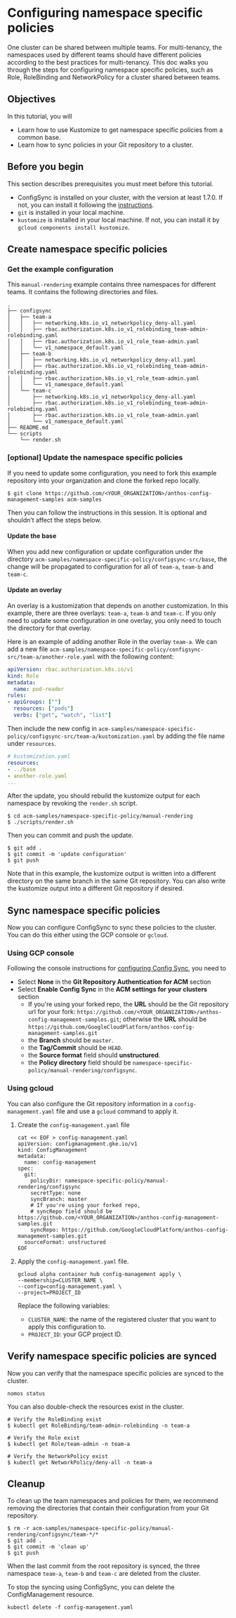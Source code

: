 # Configuring namespace specific policies

One cluster can be shared between multiple teams. For multi-tenancy, the namespaces used by different teams should have different policies according to the best practices for multi-tenancy. This doc walks you through the steps for configuring namespace specific policies, such as Role, RoleBinding and NetworkPolicy for a cluster shared between teams.

## Objectives
In this tutorial, you will
- Learn how to use Kustomize to get namespace specific policies from a common base.
- Learn how to sync policies in your Git repository to a cluster.

## Before you begin
This section describes prerequisites you must meet before this tutorial.
- ConfigSync is installed on your cluster, with the version at least 1.7.0. If not, you can install
  it following the [instructions](https://cloud.google.com/anthos-config-management/docs/how-to/installing-config-sync).
- `git` is installed in your local machine.
- `kustomize` is installed in your local machine. If not, you can install it by `gcloud components install kustomize`.

## Create namespace specific policies

### Get the example configuration
This `manual-rendering` example contains three namespaces for different teams. It contains the following directories and files.
```
.
├── configsync
│   ├── team-a
│   │   ├── networking.k8s.io_v1_networkpolicy_deny-all.yaml
│   │   ├── rbac.authorization.k8s.io_v1_rolebinding_team-admin-rolebinding.yaml
│   │   ├── rbac.authorization.k8s.io_v1_role_team-admin.yaml
│   │   └── v1_namespace_default.yaml
│   ├── team-b
│   │   ├── networking.k8s.io_v1_networkpolicy_deny-all.yaml
│   │   ├── rbac.authorization.k8s.io_v1_rolebinding_team-admin-rolebinding.yaml
│   │   ├── rbac.authorization.k8s.io_v1_role_team-admin.yaml
│   │   └── v1_namespace_default.yaml
│   └── team-c
│       ├── networking.k8s.io_v1_networkpolicy_deny-all.yaml
│       ├── rbac.authorization.k8s.io_v1_rolebinding_team-admin-rolebinding.yaml
│       ├── rbac.authorization.k8s.io_v1_role_team-admin.yaml
│       └── v1_namespace_default.yaml
├── README.md
└── scripts
    └── render.sh
```


### [optional] Update the namespace specific policies
If you need to update some configuration, you need to fork this example repository into your organization
and clone the forked repo locally.

```
$ git clone https://github.com/<YOUR_ORGANIZATION>/anthos-config-management-samples acm-samples
```

Then you can follow the instructions in this session. It is optional and shouldn’t affect the steps below.
#### Update the base
When you add new configuration or update configuration under the directory `acm-samples/namespace-specific-policy/configsync-src/base`, the change will be propagated to configuration for all of `team-a`, `team-b` and `team-c`.
#### Update an overlay
An overlay is a kustomization that depends on another customization.
In this example, there are three overlays: `team-a`, `team-b`
and `team-c`. If you only need to update some configuration in
one overlay, you only need to touch the directory for that overlay.

Here is an example of adding another Role in the overlay `team-a`.
We can add a new file
`acm-samples/namespace-specific-policy/configsync-src/team-a/another-role.yaml`
with the following content:

```yaml
apiVersion: rbac.authorization.k8s.io/v1
kind: Role
metadata:
  name: pod-reader
rules:
- apiGroups: [""]
  resources: ["pods"]
  verbs: ["get", "watch", "list"]
```
Then include the new config in
`acm-samples/namespace-specific-policy/configsync-src/team-a/kustomization.yaml`
by adding the file name under `resources`.

```yaml
# kustomization.yaml
resources:
- ../base
- another-role.yaml
...
```

After the update, you should rebuild the kustomize output for each namespace by revoking the `render.sh` script.
```
$ cd acm-samples/namespace-specific-policy/manual-rendering
$ ./scripts/render.sh
```

Then you can commit and push the update.

```
$ git add .
$ git commit -m 'update configuration'
$ git push
```

Note that in this example, the kustomize output is written into a different
directory on the same branch in the same Git repository. You can also write
the kustomize output into a different Git repository if desired.

## Sync namespace specific policies

Now you can configure ConfigSync to sync these policies to the cluster.
You can do this either using the GCP console or `gcloud`.

### Using GCP console

Following the console instructions for
[configuring Config Sync](https://cloud.google.com/anthos-config-management/docs/how-to/installing-config-sync),
you need to

- Select **None** in the **Git Repository Authentication for ACM** section
- Select **Enable Config Sync** in the **ACM settings for your clusters** section
   - If you're using your forked repo, the **URL** should be the Git repository url for your fork: `https://github.com/<YOUR_ORGANIZATION>/anthos-config-management-samples.git`; otherwise the **URL** should be `https://github.com/GoogleCloudPlatform/anthos-config-management-samples.git`
   - the **Branch** should be `master`.
   - the **Tag/Commit** should be `HEAD`.
   - the **Source format** field should **unstructured**.
   - the **Policy directory** field should be `namespace-specific-policy/manual-rendering/configsync`.

### Using gcloud

You can also configure the Git repository information in a
`config-management.yaml` file and use a `gcloud` command to apply it.

1. Create the `config-management.yaml` file

   ```
   cat << EOF > config-management.yaml
   apiVersion: configmanagement.gke.io/v1
   kind: ConfigManagement
   metadata:
     name: config-management
   spec:
     git:
       policyDir: namespace-specific-policy/manual-rendering/configsync
       secretType: none
       syncBranch: master
       # If you're using your forked repo,
       # syncRepo field should be https://github.com/<YOUR_ORGANIZATION>/anthos-config-management-samples.git
       syncRepo: https://github.com/GoogleCloudPlatform/anthos-config-management-samples.git
     sourceFormat: unstructured
   EOF
   ```

1. Apply the `config-management.yaml` file.

   ```
   gcloud alpha container hub config-management apply \
   --membership=CLUSTER_NAME \
   --config=config-management.yaml \
   --project=PROJECT_ID
   ```

   Replace the following variables:
   - `CLUSTER_NAME`: the name of the registered cluster that you want to apply
     this configuration to.
   - `PROJECT_ID`: your GCP project ID.

## Verify namespace specific policies are synced
Now you can verify that the namespace specific policies are synced to the cluster.

```
nomos status
```

You can also double-check the resources exist in the cluster.

```
# Verify the RoleBinding exist
$ kubectl get RoleBinding/team-admin-rolebinding -n team-a

# Verify the Role exist
$ kubectl get Role/team-admin -n team-a

# Verify the NetworkPolicy exist
$ kubectl get NetworkPolicy/deny-all -n team-a
```


## Cleanup
To clean up the team namespaces and policies for them, we recommend removing the directories that contain their configuration from your Git repository.

```
$ rm -r acm-samples/namespace-specific-policy/manual-rendering/configsync/team-*/*
$ git add .
$ git commit -m 'clean up'
$ git push
```

When the last commit from the root repository is synced, the three namespace `team-a`, `team-b` and `team-c` are deleted from the cluster.

To stop the syncing using ConfigSync, you can delete the ConfigManagement
resource.

```
kubectl delete -f config-management.yaml
```
